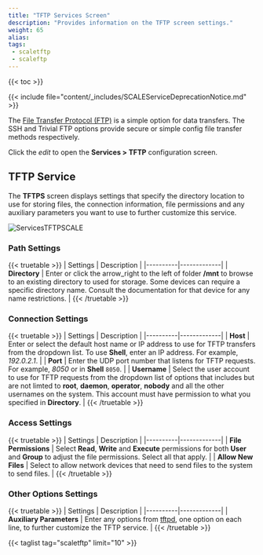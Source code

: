 ```yaml
---
title: "TFTP Services Screen"
description: "Provides information on the TFTP screen settings."
weight: 65
alias: 
tags:
 - scaletftp
 - scaleftp
---
```


{{< toc >}}


{{< include file="content/_includes/SCALEServiceDeprecationNotice.md" >}}


The [File Transfer Protocol (FTP)](https://tools.ietf.org/html/rfc959) is a simple option for data transfers.
The SSH and Trivial FTP options provide secure or simple config file transfer methods respectively.

Click the <i class="material-icons" aria-hidden="true" title="Configure">edit</i> to open the **Services > TFTP** configuration screen.

## TFTP Service
The **TFTPS** screen displays settings that specify the directory location to use for storing files, the connection information, file permissions and any auxiliary parameters you want to use to further customize this service.

![ServicesTFTPSCALE](/images/SCALE/22.12/ServicesTFTPSCALE.png "TFTP Service Options")

### Path Settings

{{< truetable >}}
| Settings | Description |
|----------|-------------|
| **Directory** | Enter or click the <span class="material-icons">arrow_right</span> to the left of <span class="material-icons">folder</span> **/mnt** to browse to an existing directory to used for storage. Some devices can require a specific directory name. Consult the documentation for that device for any name restrictions. |
{{< /truetable >}}

### Connection Settings

{{< truetable >}}
| Settings | Description |
|----------|-------------|
| **Host** | Enter or select the default host name or IP address to use for TFTP transfers from the dropdown list. To use **Shell**, enter an IP address. For example, *192.0.2.1*. |
| **Port** | Enter the UDP port number that listens for TFTP requests. For example, *8050* or in **Shell** `8050`. |
| **Username** | Select the user account to use for TFTP requests from the dropdown list of options that includes but are not limted to **root**, **daemon**, **operator**, **nobody** and all the other usernames on the system. This account must have permission to what you specified in **Directory**. |
{{< /truetable >}}

### Access Settings

{{< truetable >}}
| Settings | Description |
|----------|-------------|
| **File Permissions** | Select **Read**, **Write** and **Execute** permissions for both **User** and **Group** to adjust the file permissions. Select all that apply. |
| **Allow New Files** | Select to allow network devices that need to send files to the system to send files. |
{{< /truetable >}}

### Other Options Settings

{{< truetable >}}
| Settings | Description |
|----------|-------------|
| **Auxiliary Parameters** | Enter any options from [tftpd](https://manpages.debian.org/bullseye/tftpd-hpa/tftpd.8.en.html), one option on each line, to further customize the TFTP service. |
{{< /truetable >}}

{{< taglist tag="scaletftp" limit="10" >}}